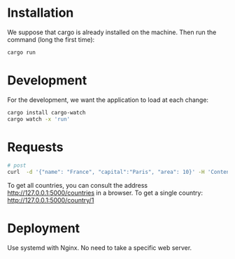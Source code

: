 # Installation
We suppose that cargo is already installed on the machine.
Then run the command (long the first time):
```bash
cargo run
```

# Development
For the development, we want the application to load at each change:
```bash
cargo install cargo-watch
cargo watch -x 'run'
```

# Requests
``` bash
# post
curl  -d '{"name": "France", "capital":"Paris", "area": 10}' -H 'Content-Type: application/json'  http://127.0.0.1:5000/country
```

To get all countries, you can consult the address http://127.0.0.1:5000/countries in a browser.
To get a single country: http://127.0.0.1:5000/country/1

# Deployment
Use systemd with Nginx. No need to take a specific web server.